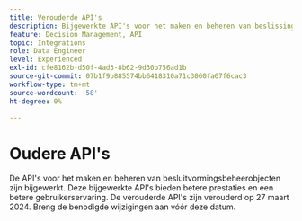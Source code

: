 ```yaml
---
title: Verouderde API's
description: Bijgewerkte API's voor het maken en beheren van beslissingsbeheerobjecten.
feature: Decision Management, API
topic: Integrations
role: Data Engineer
level: Experienced
exl-id: cfe8162b-d50f-4ad3-8b62-9d30b756ad1b
source-git-commit: 07b1f9b885574bb6418310a71c3060fa67f6cac3
workflow-type: tm+mt
source-wordcount: '58'
ht-degree: 0%

---
```


# Oudere API&#39;s

De API&#39;s voor het maken en beheren van besluitvormingsbeheerobjecten zijn bijgewerkt. Deze bijgewerkte API&#39;s bieden betere prestaties en een betere gebruikerservaring. De verouderde API&#39;s zijn verouderd op 27 maart 2024. Breng de benodigde wijzigingen aan vóór deze datum.
